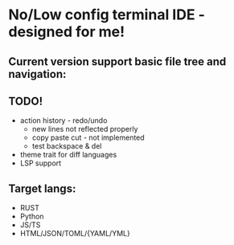 # No/Low config terminal IDE - designed for me!

## Current version support basic file tree and navigation:
## TODO!
* action history - redo/undo
    * new lines not reflected properly
    * copy paste cut - not implemented
    * test backspace & del
* theme trait for diff languages
* LSP support

## Target langs:
* RUST
* Python
* JS/TS
* HTML/JSON/TOML/{YAML/YML}